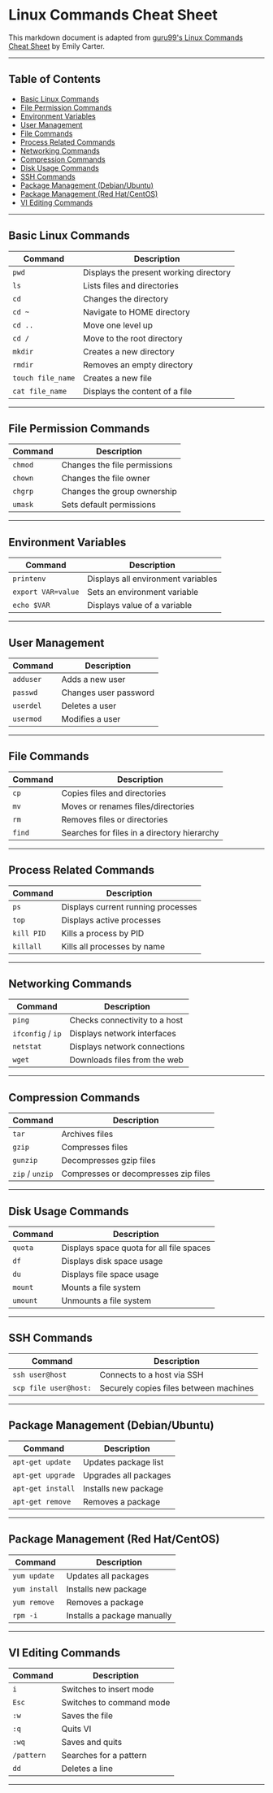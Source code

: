 # Linux Commands Cheat Sheet

This markdown document is adapted from [guru99's Linux Commands Cheat Sheet](https://www.guru99.com/linux-commands-cheat-sheet.html) by Emily Carter.

---

## Table of Contents

* [Basic Linux Commands](#basic-linux-commands)
* [File Permission Commands](#file-permission-commands)
* [Environment Variables](#environment-variables)
* [User Management](#user-management)
* [File Commands](#file-commands)
* [Process Related Commands](#process-related-commands)
* [Networking Commands](#networking-commands)
* [Compression Commands](#compression-commands)
* [Disk Usage Commands](#disk-usage-commands)
* [SSH Commands](#ssh-commands)
* [Package Management (Debian/Ubuntu)](#package-management-debianubuntu)
* [Package Management (Red Hat/CentOS)](#package-management-red-hatcentos)
* [VI Editing Commands](#vi-editing-commands)

---

## Basic Linux Commands

| Command           | Description                            |
| ----------------- | -------------------------------------- |
| `pwd`             | Displays the present working directory |
| `ls`              | Lists files and directories            |
| `cd`              | Changes the directory                  |
| `cd ~`            | Navigate to HOME directory             |
| `cd ..`           | Move one level up                      |
| `cd /`            | Move to the root directory             |
| `mkdir`           | Creates a new directory                |
| `rmdir`           | Removes an empty directory             |
| `touch file_name` | Creates a new file                     |
| `cat file_name`   | Displays the content of a file         |

---

## File Permission Commands

| Command | Description                  |
| ------- | ---------------------------- |
| `chmod` | Changes the file permissions |
| `chown` | Changes the file owner       |
| `chgrp` | Changes the group ownership  |
| `umask` | Sets default permissions     |

---

## Environment Variables

| Command            | Description                        |
| ------------------ | ---------------------------------- |
| `printenv`         | Displays all environment variables |
| `export VAR=value` | Sets an environment variable       |
| `echo $VAR`        | Displays value of a variable       |

---

## User Management

| Command   | Description           |
| --------- | --------------------- |
| `adduser` | Adds a new user       |
| `passwd`  | Changes user password |
| `userdel` | Deletes a user        |
| `usermod` | Modifies a user       |

---

## File Commands

| Command | Description                                 |
| ------- | ------------------------------------------- |
| `cp`    | Copies files and directories                |
| `mv`    | Moves or renames files/directories          |
| `rm`    | Removes files or directories                |
| `find`  | Searches for files in a directory hierarchy |

---

## Process Related Commands

| Command    | Description                        |
| ---------- | ---------------------------------- |
| `ps`       | Displays current running processes |
| `top`      | Displays active processes          |
| `kill PID` | Kills a process by PID             |
| `killall`  | Kills all processes by name        |

---

## Networking Commands

| Command           | Description                   |
| ----------------- | ----------------------------- |
| `ping`            | Checks connectivity to a host |
| `ifconfig` / `ip` | Displays network interfaces   |
| `netstat`         | Displays network connections  |
| `wget`            | Downloads files from the web  |

---

## Compression Commands

| Command         | Description                          |
| --------------- | ------------------------------------ |
| `tar`           | Archives files                       |
| `gzip`          | Compresses files                     |
| `gunzip`        | Decompresses gzip files              |
| `zip` / `unzip` | Compresses or decompresses zip files |

---

## Disk Usage Commands

| Command  | Description                              |
| -------- | ---------------------------------------- |
| `quota`  | Displays space quota for all file spaces |
| `df`     | Displays disk space usage                |
| `du`     | Displays file space usage                |
| `mount`  | Mounts a file system                     |
| `umount` | Unmounts a file system                   |

---

## SSH Commands

| Command               | Description                            |
| --------------------- | -------------------------------------- |
| `ssh user@host`       | Connects to a host via SSH             |
| `scp file user@host:` | Securely copies files between machines |

---

## Package Management (Debian/Ubuntu)

| Command           | Description           |
| ----------------- | --------------------- |
| `apt-get update`  | Updates package list  |
| `apt-get upgrade` | Upgrades all packages |
| `apt-get install` | Installs new package  |
| `apt-get remove`  | Removes a package     |

---

## Package Management (Red Hat/CentOS)

| Command       | Description                 |
| ------------- | --------------------------- |
| `yum update`  | Updates all packages        |
| `yum install` | Installs new package        |
| `yum remove`  | Removes a package           |
| `rpm -i`      | Installs a package manually |

---

## VI Editing Commands

| Command    | Description              |
| ---------- | ------------------------ |
| `i`        | Switches to insert mode  |
| `Esc`      | Switches to command mode |
| `:w`       | Saves the file           |
| `:q`       | Quits VI                 |
| `:wq`      | Saves and quits          |
| `/pattern` | Searches for a pattern   |
| `dd`       | Deletes a line           |

---

